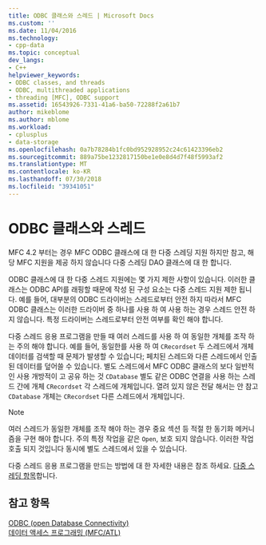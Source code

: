 ```yaml
---
title: ODBC 클래스와 스레드 | Microsoft Docs
ms.custom: ''
ms.date: 11/04/2016
ms.technology:
- cpp-data
ms.topic: conceptual
dev_langs:
- C++
helpviewer_keywords:
- ODBC classes, and threads
- ODBC, multithreaded applications
- threading [MFC], ODBC support
ms.assetid: 16543926-7331-41a6-ba50-72288f2a61b7
author: mikeblome
ms.author: mblome
ms.workload:
- cplusplus
- data-storage
ms.openlocfilehash: 0a7b78284b1fc0bd952928952c24c61423396eb2
ms.sourcegitcommit: 889a75be1232817150be1e0e8d4d7f48f5993af2
ms.translationtype: MT
ms.contentlocale: ko-KR
ms.lasthandoff: 07/30/2018
ms.locfileid: "39341051"
---
```

# <a name="odbc-classes-and-threads"></a>ODBC 클래스와 스레드
MFC 4.2 부터는 경우 MFC ODBC 클래스에 대 한 다중 스레딩 지원 하지만 참고, 해당 MFC 지원을 제공 하지 않습니다 다중 스레딩 DAO 클래스에 대 한 합니다.  
  
 ODBC 클래스에 대 한 다중 스레드 지원에는 몇 가지 제한 사항이 있습니다. 이러한 클래스는 ODBC API를 래핑할 때문에 작성 된 구성 요소는 다중 스레드 지원 제한 됩니다. 예를 들어, 대부분의 ODBC 드라이버는 스레드로부터 안전 하지 따라서 MFC ODBC 클래스는 이러한 드라이버 중 하나를 사용 하 여 사용 하는 경우 스레드 안전 하지 않습니다. 특정 드라이버는 스레드로부터 안전 여부를 확인 해야 합니다.  
  
 다중 스레드 응용 프로그램을 만들 때 여러 스레드를 사용 하 여 동일한 개체를 조작 하는 주의 해야 합니다. 예를 들어, 동일한를 사용 하 여 `CRecordset` 두 스레드에서 개체 데이터를 검색할 때 문제가 발생할 수 있습니다; 페치된 스레드와 다른 스레드에서 인출 된 데이터를 덮어쓸 수 있습니다. 별도 스레드에서 MFC ODBC 클래스의 보다 일반적인 사용 개방적이 고 공유 하는 것 `CDatabase` 별도 같은 ODBC 연결을 사용 하는 스레드 간에 개체 `CRecordset` 각 스레드에 개체입니다. 열려 있지 않은 전달 해서는 안 참고 `CDatabase` 개체는 `CRecordset` 다른 스레드에서 개체입니다.  
  
> [!NOTE]
>  여러 스레드가 동일한 개체를 조작 해야 하는 경우 중요 섹션 등 적절 한 동기화 메커니즘을 구현 해야 합니다. 주의 특정 작업을 같은 `Open`, 보호 되지 않습니다. 이러한 작업 호출 되지 것입니다 동시에 별도 스레드에서 있을 수 있습니다.  
  
 다중 스레드 응용 프로그램을 만드는 방법에 대 한 자세한 내용은 참조 하세요. [다중 스레딩 항목](../../parallel/multithreading-support-for-older-code-visual-cpp.md)합니다.  
  
## <a name="see-also"></a>참고 항목  
 [ODBC (open Database Connectivity)](../../data/odbc/open-database-connectivity-odbc.md)   
 [데이터 액세스 프로그래밍 (MFC/ATL)](../../data/data-access-programming-mfc-atl.md)